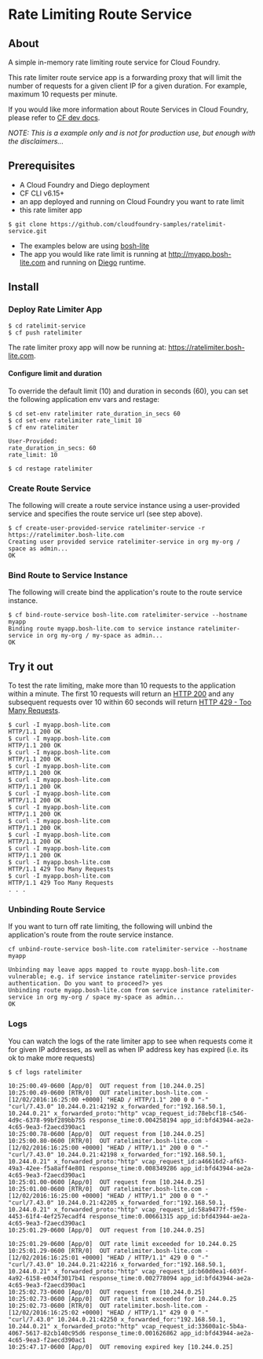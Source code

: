 # Rate Limiting Route Service

## About
A simple in-memory rate limiting route service for Cloud Foundry.

This rate limiter route service app is a forwarding proxy that will limit the number of requests for a given client IP for a given duration.
For example, maximum 10 requests per minute.

If you would like more information about Route Services in Cloud Foundry, please refer to [CF dev docs](http://docs.cloudfoundry.org/services/index.html#route-services).

*NOTE: This is a example only and is not for production use, but enough with the disclaimers...*

## Prerequisites
- A Cloud Foundry and Diego deployment
- CF CLI v6.15+
- an app deployed and running on Cloud Foundry you want to rate limit
- this rate limiter app
```
$ git clone https://github.com/cloudfoundry-samples/ratelimit-service.git
```

- The examples below are using [bosh-lite](https://github.com/cloudfoundry/bosh-lite)
- The app you would like rate limit is running at http://myapp.bosh-lite.com and running on [Diego](https://github.com/cloudfoundry-incubator/diego-release) runtime.

## Install

### Deploy Rate Limiter App
```
$ cd ratelimit-service
$ cf push ratelimiter
```

The rate limiter proxy app will now be running at: https://ratelimiter.bosh-lite.com.


#### Configure limit and duration
To override the default limit (10) and duration in seconds (60), you can set the following application env vars and restage:
```
$ cd set-env ratelimiter rate_duration_in_secs 60
$ cd set-env ratelimiter rate_limit 10
$ cf env ratelimiter

User-Provided:
rate_duration_in_secs: 60
rate_limit: 10

$ cd restage ratelimiter
```

### Create Route Service
The following will create a route service instance using a user-provided service and specifies the route service url (see step above).

```
$ cf create-user-provided-service ratelimiter-service -r https://ratelimiter.bosh-lite.com
Creating user provided service ratelimiter-service in org my-org / space as admin...
OK
```

### Bind Route to Service Instance
The following will create bind the application's route to the route service instance.

```
$ cf bind-route-service bosh-lite.com ratelimiter-service --hostname myapp
Binding route myapp.bosh-lite.com to service instance ratelimiter-service in org my-org / my-space as admin...
OK
```


## Try it out
To test the rate limiting, make more than 10 requests to the application within a minute. The first 10 requests will return an [HTTP 200](https://httpstatuses.com/200) and any subsequent requests over 10 within 60 seconds will return [HTTP 429 - Too Many Requests](https://httpstatuses.com/429).

```
$ curl -I myapp.bosh-lite.com
HTTP/1.1 200 OK
$ curl -I myapp.bosh-lite.com
HTTP/1.1 200 OK
$ curl -I myapp.bosh-lite.com
HTTP/1.1 200 OK
$ curl -I myapp.bosh-lite.com
HTTP/1.1 200 OK
$ curl -I myapp.bosh-lite.com
HTTP/1.1 200 OK
$ curl -I myapp.bosh-lite.com
HTTP/1.1 200 OK
$ curl -I myapp.bosh-lite.com
HTTP/1.1 200 OK
$ curl -I myapp.bosh-lite.com
HTTP/1.1 200 OK
$ curl -I myapp.bosh-lite.com
HTTP/1.1 200 OK
$ curl -I myapp.bosh-lite.com
HTTP/1.1 200 OK
$ curl -I myapp.bosh-lite.com
HTTP/1.1 429 Too Many Requests
$ curl -I myapp.bosh-lite.com
HTTP/1.1 429 Too Many Requests
. . .
```



### Unbinding Route Service
If you want to turn off rate limiting, the following will unbind the application's route from the route service instance.

```
cf unbind-route-service bosh-lite.com ratelimiter-service --hostname myapp

Unbinding may leave apps mapped to route myapp.bosh-lite.com vulnerable; e.g. if service instance ratelimiter-service provides authentication. Do you want to proceed?> yes
Unbinding route myapp.bosh-lite.com from service instance ratelimiter-service in org my-org / space my-space as admin...
OK
```

### Logs
You can watch the logs of the rate limiter app to see when requests come it for given IP addresses, as well as when IP address key has expired (i.e. its ok to make more requests)

```
$ cf logs ratelimiter

10:25:00.49-0600 [App/0]  OUT request from [10.244.0.25]
10:25:00.49-0600 [RTR/0]  OUT ratelimiter.bosh-lite.com - [12/02/2016:16:25:00 +0000] "HEAD / HTTP/1.1" 200 0 0 "-" "curl/7.43.0" 10.244.0.21:42192 x_forwarded_for:"192.168.50.1, 10.244.0.21" x_forwarded_proto:"http" vcap_request_id:78ebcf18-c546-4d9c-6378-99bf289bb755 response_time:0.004258194 app_id:bfd43944-ae2a-4c65-9ea3-f2aecd390ac1
10:25:00.78-0600 [App/0]  OUT request from [10.244.0.25]
10:25:00.80-0600 [RTR/0]  OUT ratelimiter.bosh-lite.com - [12/02/2016:16:25:00 +0000] "HEAD / HTTP/1.1" 200 0 0 "-" "curl/7.43.0" 10.244.0.21:42198 x_forwarded_for:"192.168.50.1, 10.244.0.21" x_forwarded_proto:"http" vcap_request_id:a46616d2-af63-49a3-42ee-f5a8aff4e801 response_time:0.008349286 app_id:bfd43944-ae2a-4c65-9ea3-f2aecd390ac1
10:25:01.00-0600 [App/0]  OUT request from [10.244.0.25]
10:25:01.00-0600 [RTR/0]  OUT ratelimiter.bosh-lite.com - [12/02/2016:16:25:00 +0000] "HEAD / HTTP/1.1" 200 0 0 "-" "curl/7.43.0" 10.244.0.21:42205 x_forwarded_for:"192.168.50.1, 10.244.0.21" x_forwarded_proto:"http" vcap_request_id:58a9477f-f59e-4453-61f4-4ef257ecadf4 response_time:0.00661315 app_id:bfd43944-ae2a-4c65-9ea3-f2aecd390ac1
10:25:01.29-0600 [App/0]  OUT request from [10.244.0.25]

10:25:01.29-0600 [App/0]  OUT rate limit exceeded for 10.244.0.25
10:25:01.29-0600 [RTR/0]  OUT ratelimiter.bosh-lite.com - [12/02/2016:16:25:01 +0000] "HEAD / HTTP/1.1" 429 0 0 "-" "curl/7.43.0" 10.244.0.21:42216 x_forwarded_for:"192.168.50.1, 10.244.0.21" x_forwarded_proto:"http" vcap_request_id:b60d0ea1-603f-4a92-6158-e034f3017b41 response_time:0.002778094 app_id:bfd43944-ae2a-4c65-9ea3-f2aecd390ac1
10:25:02.73-0600 [App/0]  OUT request from [10.244.0.25]
10:25:02.73-0600 [App/0]  OUT rate limit exceeded for 10.244.0.25
10:25:02.73-0600 [RTR/0]  OUT ratelimiter.bosh-lite.com - [12/02/2016:16:25:02 +0000] "HEAD / HTTP/1.1" 429 0 0 "-" "curl/7.43.0" 10.244.0.21:42250 x_forwarded_for:"192.168.50.1, 10.244.0.21" x_forwarded_proto:"http" vcap_request_id:33600a1c-5b4a-4067-5617-82cb140c95d6 response_time:0.001626862 app_id:bfd43944-ae2a-4c65-9ea3-f2aecd390ac1
10:25:47.17-0600 [App/0]  OUT removing expired key [10.244.0.25]

```
